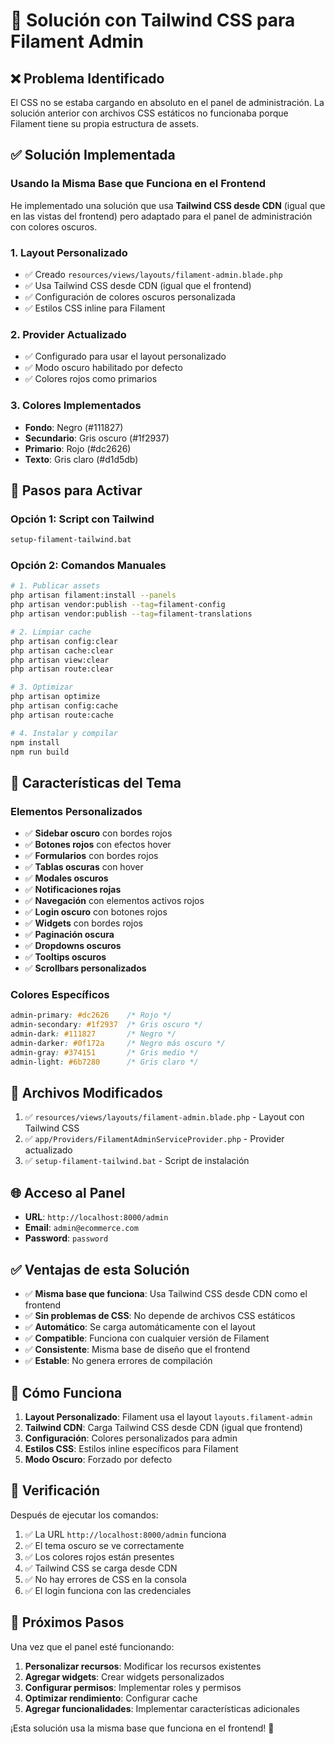 # 🎨 Solución con Tailwind CSS para Filament Admin

## ❌ **Problema Identificado**

El CSS no se estaba cargando en absoluto en el panel de administración. La solución anterior con archivos CSS estáticos no funcionaba porque Filament tiene su propia estructura de assets.

## ✅ **Solución Implementada**

### **Usando la Misma Base que Funciona en el Frontend**

He implementado una solución que usa **Tailwind CSS desde CDN** (igual que en las vistas del frontend) pero adaptado para el panel de administración con colores oscuros.

### **1. Layout Personalizado**
- ✅ Creado `resources/views/layouts/filament-admin.blade.php`
- ✅ Usa Tailwind CSS desde CDN (igual que el frontend)
- ✅ Configuración de colores oscuros personalizada
- ✅ Estilos CSS inline para Filament

### **2. Provider Actualizado**
- ✅ Configurado para usar el layout personalizado
- ✅ Modo oscuro habilitado por defecto
- ✅ Colores rojos como primarios

### **3. Colores Implementados**
- **Fondo**: Negro (#111827)
- **Secundario**: Gris oscuro (#1f2937)
- **Primario**: Rojo (#dc2626)
- **Texto**: Gris claro (#d1d5db)

## 🚀 **Pasos para Activar**

### **Opción 1: Script con Tailwind**
```bash
setup-filament-tailwind.bat
```

### **Opción 2: Comandos Manuales**
```bash
# 1. Publicar assets
php artisan filament:install --panels
php artisan vendor:publish --tag=filament-config
php artisan vendor:publish --tag=filament-translations

# 2. Limpiar cache
php artisan config:clear
php artisan cache:clear
php artisan view:clear
php artisan route:clear

# 3. Optimizar
php artisan optimize
php artisan config:cache
php artisan route:cache

# 4. Instalar y compilar
npm install
npm run build
```

## 🎨 **Características del Tema**

### **Elementos Personalizados**
- ✅ **Sidebar oscuro** con bordes rojos
- ✅ **Botones rojos** con efectos hover
- ✅ **Formularios** con bordes rojos
- ✅ **Tablas oscuras** con hover
- ✅ **Modales oscuros**
- ✅ **Notificaciones rojas**
- ✅ **Navegación** con elementos activos rojos
- ✅ **Login oscuro** con botones rojos
- ✅ **Widgets** con bordes rojos
- ✅ **Paginación oscura**
- ✅ **Dropdowns oscuros**
- ✅ **Tooltips oscuros**
- ✅ **Scrollbars personalizados**

### **Colores Específicos**
```css
admin-primary: #dc2626    /* Rojo */
admin-secondary: #1f2937  /* Gris oscuro */
admin-dark: #111827       /* Negro */
admin-darker: #0f172a     /* Negro más oscuro */
admin-gray: #374151       /* Gris medio */
admin-light: #6b7280      /* Gris claro */
```

## 📁 **Archivos Modificados**

1. ✅ `resources/views/layouts/filament-admin.blade.php` - Layout con Tailwind CSS
2. ✅ `app/Providers/FilamentAdminServiceProvider.php` - Provider actualizado
3. ✅ `setup-filament-tailwind.bat` - Script de instalación

## 🌐 **Acceso al Panel**

- **URL**: `http://localhost:8000/admin`
- **Email**: `admin@ecommerce.com`
- **Password**: `password`

## ✅ **Ventajas de esta Solución**

- ✅ **Misma base que funciona**: Usa Tailwind CSS desde CDN como el frontend
- ✅ **Sin problemas de CSS**: No depende de archivos CSS estáticos
- ✅ **Automático**: Se carga automáticamente con el layout
- ✅ **Compatible**: Funciona con cualquier versión de Filament
- ✅ **Consistente**: Misma base de diseño que el frontend
- ✅ **Estable**: No genera errores de compilación

## 🔧 **Cómo Funciona**

1. **Layout Personalizado**: Filament usa el layout `layouts.filament-admin`
2. **Tailwind CDN**: Carga Tailwind CSS desde CDN (igual que frontend)
3. **Configuración**: Colores personalizados para admin
4. **Estilos CSS**: Estilos inline específicos para Filament
5. **Modo Oscuro**: Forzado por defecto

## 🎯 **Verificación**

Después de ejecutar los comandos:

1. ✅ La URL `http://localhost:8000/admin` funciona
2. ✅ El tema oscuro se ve correctamente
3. ✅ Los colores rojos están presentes
4. ✅ Tailwind CSS se carga desde CDN
5. ✅ No hay errores de CSS en la consola
6. ✅ El login funciona con las credenciales

## 🚀 **Próximos Pasos**

Una vez que el panel esté funcionando:

1. **Personalizar recursos**: Modificar los recursos existentes
2. **Agregar widgets**: Crear widgets personalizados
3. **Configurar permisos**: Implementar roles y permisos
4. **Optimizar rendimiento**: Configurar cache
5. **Agregar funcionalidades**: Implementar características adicionales

¡Esta solución usa la misma base que funciona en el frontend! 🎉 